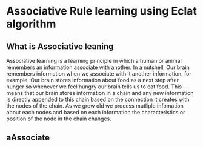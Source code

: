 # Associative Rule learning using Eclat algorithm

## What is Associative leaning
Associative learning is a learning principle in which a human or animal remembers an information associate with another. In a nutshell, Our brain remembers information when we associate with it another information. for example, Our brain stores information about food as a next step after hunger so whenever we feel hungry our brain tells us to eat food. This means that our brain stores information in a chain and any new information is directly appended to this chain based on the connection it creates with the nodes of the chain. As we grow old we process mutliple infomation about each nodes and based on each information the characteristics or position of the node in the chain changes.

## aAssociate
